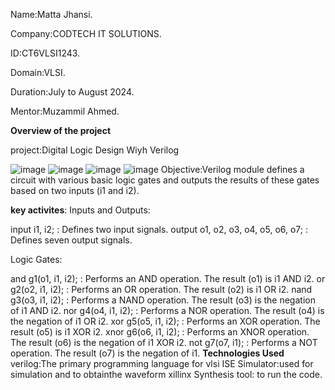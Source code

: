 Name:Matta Jhansi.

Company:CODTECH IT SOLUTIONS.

ID:CT6VLSI1243.

Domain:VLSI.

Duration:July to August 2024.

Mentor:Muzammil Ahmed.

**Overview of the project**

project:Digital Logic Design Wiyh Verilog

![image](https://github.com/user-attachments/assets/cd3909a3-e304-4be3-80e6-cd117c5fd44a)
![image](https://github.com/user-attachments/assets/8d22dd70-6334-4425-a053-a4ad6ada772c)
![image](https://github.com/user-attachments/assets/4b826a7d-d347-4c60-93c0-f4f8dadbcb50)
![image](https://github.com/user-attachments/assets/da1d0339-581b-45ca-a9dd-8bcda3d6f430)
Objective:Verilog module defines a circuit with various basic logic gates and outputs the results of these gates based on two inputs (i1 and i2). 

**key activites**:
Inputs and Outputs:

input i1, i2; : Defines two input signals.
output o1, o2, o3, o4, o5, o6, o7; : Defines seven output signals.

Logic Gates:

and g1(o1, i1, i2); : Performs an AND operation. The result (o1) is i1 AND i2.
or g2(o2, i1, i2); : Performs an OR operation. The result (o2) is i1 OR i2.
nand g3(o3, i1, i2); : Performs a NAND operation. The result (o3) is the negation of i1 AND i2.
nor g4(o4, i1, i2); : Performs a NOR operation. The result (o4) is the negation of i1 OR i2.
xor g5(o5, i1, i2); : Performs an XOR operation. The result (o5) is i1 XOR i2.
xnor g6(o6, i1, i2); : Performs an XNOR operation. The result (o6) is the negation of i1 XOR i2.
not g7(o7, i1); : Performs a NOT operation. The result (o7) is the negation of i1.
**Technologies Used**
verilog:The primary programming language for vlsi
ISE Simulator:used for simulation and to obtainthe waveform
xillinx Synthesis tool: to run the code.
